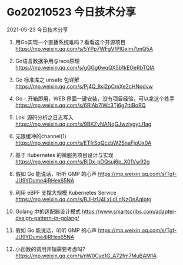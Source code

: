 # Go20210523 今日技术分享



2021-05-23 今日技术分享

1. 用Go实现一个直播系统难吗？看看这个开源项目
https://mp.weixin.qq.com/s/5YPp7WFgVfPlGxim7tmQ5A

2. Go语言数据争用与race原理
https://mp.weixin.qq.com/s/gGGg6wqQX5b1kEOeRbTQlA

3. Go 标准库之 unsafe 包详解
https://mp.weixin.qq.com/s/Pj4Q_8sj2pCmXe2cHNqdvw

4. Go - 开箱即用，WEB 界面一键安装，没有项目经验，可以拿这个练手
https://mp.weixin.qq.com/s/6RlAb7iWc3Tj6g7ttiBoRQ

5. Loki 源码分析之日志写入
https://mp.weixin.qq.com/s/9BKZvNANqGJwziygytJ1ag

6. 无限缓冲的channel(1)
https://mp.weixin.qq.com/s/ETfrSqQczbW2SnaFjoUx0A

7. 基于 Kubernetes 的微服务项目设计与实现
https://mp.weixin.qq.com/s/BjDx-pDQsuj6p_X01Vw92g

8. 假如 Go 能说话，听听 GMP 的心声
https://mp.weixin.qq.com/s/Tgf-JU9YDume4jRHex65NA

9. 利用 eBPF 支撑大规模 Kubernetes Service
https://mp.weixin.qq.com/s/BJHzU4LxLdLnNzOnAqIptg

10. Golang 中的适配器设计模式
https://www.smartscribs.com/adapter-design-pattern-in-golang/

11. 假如 Go 能说话，听听 GMP 的心声
https://mp.weixin.qq.com/s/Tgf-JU9YDume4jRHex65NA

12. 小函数的调用开销需要考虑吗?
https://mp.weixin.qq.com/s/nW0Cye1G_A72fm7MuBAM1A

